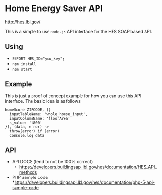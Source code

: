 Home Energy Saver API
===================
http://hes.lbl.gov/

This is a simple to use `node.js` API interface for the HES SOAP based API.

## Using
* `EXPORT HES_ID="you_key";`
* `npm install`
* `npm start`

## Example
This is just a proof of concept example for how you can use this API interface.
The basic idea is as follows.

```coffee-script
homeScore ZIPCODE, [{
  inputTableName: 'whole_house_input',
  inputColumnName: 'floorArea'
  s_value: '1800'
}], (data, error) ->
  throw(error) if (error)
  console.log data
```

## API
* API DOCS (tend to not be 100% correct)
  * https://developers.buildingsapi.lbl.gov/hes/documentation/HES_API_methods
* PHP sample code
  *https://developers.buildingsapi.lbl.gov/hes/documentation/php-5-api-sample-code
